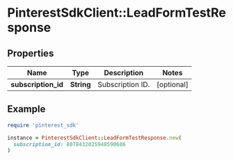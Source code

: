 # PinterestSdkClient::LeadFormTestResponse

## Properties

| Name | Type | Description | Notes |
| ---- | ---- | ----------- | ----- |
| **subscription_id** | **String** | Subscription ID. | [optional] |

## Example

```ruby
require 'pinterest_sdk'

instance = PinterestSdkClient::LeadFormTestResponse.new(
  subscription_id: 8078432025948590686
)
```

